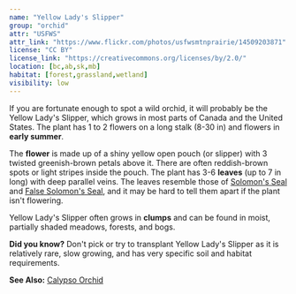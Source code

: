 ```yaml
---
name: "Yellow Lady's Slipper"
group: "orchid"
attr: "USFWS"
attr_link: "https://www.flickr.com/photos/usfwsmtnprairie/14509203871"
license: "CC BY"
license_link: "https://creativecommons.org/licenses/by/2.0/"
location: [bc,ab,sk,mb]
habitat: [forest,grassland,wetland]
visibility: low
---
```

If you are fortunate enough to spot a wild orchid, it will probably be the Yellow Lady's Slipper, which grows in most parts of Canada and the United States. The plant has 1 to 2 flowers on a long stalk (8-30 in) and flowers in **early summer**.

The **flower** is made up of a shiny yellow open pouch (or slipper) with 3 twisted greenish-brown petals above it. There are often reddish-brown spots or light stripes inside the pouch. The plant has 3-6 **leaves** (up to 7 in long) with deep parallel veins. The leaves resemble those of [Solomon's Seal](/plants/solomon) and [False Solomon's Seal](/plants/falsesol), and it may be hard to tell them apart if the plant isn't flowering.

Yellow Lady's Slipper often grows in **clumps** and can be found in moist, partially shaded meadows, forests, and bogs.

**Did you know?** Don't pick or try to transplant Yellow Lady's Slipper as it is relatively rare, slow growing, and has very specific soil and habitat requirements.

<!-- generated, do not edit -->
**See Also:**
[Calypso Orchid](/plants/calypso)
